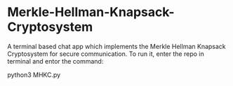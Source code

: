 # Merkle-Hellman-Knapsack-Cryptosystem
A terminal based chat app which implements the Merkle Hellman Knapsack Cryptosystem for secure communication. To run it, enter the repo in terminal and entor the command:

python3 MHKC.py

